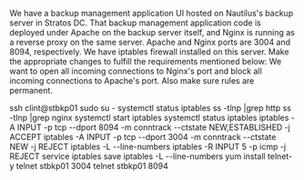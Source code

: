 We have a backup management application UI hosted on Nautilus's backup server in Stratos DC. That backup management application code is deployed under Apache on the backup server itself, and Nginx is running as a reverse proxy on the same server. Apache and Nginx ports are 3004 and 8094, respectively. We have iptables firewall installed on this server. Make the appropriate changes to fulfill the requirements mentioned below:
We want to open all incoming connections to Nginx's port and block all incoming connections to Apache's port. Also make sure rules are permanent.

ssh clint@stbkp01
sudo su -
systemctl status iptables
ss -tlnp |grep http
ss -tlnp |grep nginx
systemctl start iptables
systemctl status iptables
iptables -A INPUT -p tcp --dport 8094 -m conntrack --ctstate NEW,ESTABLISHED -j ACCEPT
iptables -A INPUT -p tcp --dport 3004 -m conntrack --ctstate NEW -j REJECT
iptables -L --line-numbers
iptables -R INPUT 5 -p icmp -j REJECT
service iptables save
iptables -L --line-numbers
yum install telnet-y
telnet stbkp01 3004
telnet stbkp01 8094